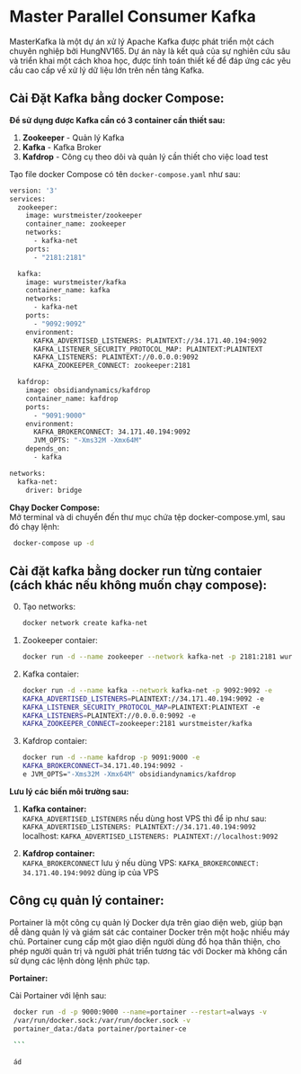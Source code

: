 # Master Parallel Consumer Kafka

MasterKafka là một dự án xử lý Apache Kafka được phát triển một cách chuyên nghiệp bởi HungNV165.
Dự án này là kết quả của sự nghiên cứu sâu và triển khai một cách khoa học, được tính toán thiết kế để đáp ứng các yêu cầu cao cấp về xử lý dữ liệu lớn trên nền tảng Kafka.


## Cài Đặt Kafka bằng docker Compose:  

**Để sử dụng được Kafka cần có 3 container cần thiết sau:**   

1. **Zookeeper** - Quản lý Kafka
2. **Kafka** - Kafka Broker
3. **Kafdrop** - Công cụ theo dõi và quản lý cần thiết cho việc load test  

Tạo file docker Compose có tên `docker-compose.yaml` như sau:  


```bash
version: '3'
services:
  zookeeper:
    image: wurstmeister/zookeeper
    container_name: zookeeper
    networks:
      - kafka-net
    ports:
      - "2181:2181"

  kafka:
    image: wurstmeister/kafka
    container_name: kafka
    networks:
      - kafka-net
    ports:
      - "9092:9092"
    environment:
      KAFKA_ADVERTISED_LISTENERS: PLAINTEXT://34.171.40.194:9092
      KAFKA_LISTENER_SECURITY_PROTOCOL_MAP: PLAINTEXT:PLAINTEXT
      KAFKA_LISTENERS: PLAINTEXT://0.0.0.0:9092
      KAFKA_ZOOKEEPER_CONNECT: zookeeper:2181

  kafdrop:
    image: obsidiandynamics/kafdrop
    container_name: kafdrop
    ports:
      - "9091:9000"
    environment:
      KAFKA_BROKERCONNECT: 34.171.40.194:9092
      JVM_OPTS: "-Xms32M -Xmx64M"
    depends_on:
      - kafka

networks:
  kafka-net:
    driver: bridge

```

 **Chạy Docker Compose:**  
 Mở terminal và di chuyển đến thư mục chứa tệp docker-compose.yml, sau đó chạy lệnh:  
 
 ```bash
  docker-compose up -d
 ```
 
## Cài đặt kafka bằng docker run từng contaier (cách khác nếu không muốn chạy compose):

0. Tạo networks:  
    ```bash
    docker network create kafka-net
	```	

1. Zookeeper contaier:
    ```bash
	docker run -d --name zookeeper --network kafka-net -p 2181:2181 wurstmeister/zookeeper
	```	
	
1. Kafka contaier:
    ```bash
    docker run -d --name kafka --network kafka-net -p 9092:9092 -e
	KAFKA_ADVERTISED_LISTENERS=PLAINTEXT://34.171.40.194:9092 -e
	KAFKA_LISTENER_SECURITY_PROTOCOL_MAP=PLAINTEXT:PLAINTEXT -e
	KAFKA_LISTENERS=PLAINTEXT://0.0.0.0:9092 -e
	KAFKA_ZOOKEEPER_CONNECT=zookeeper:2181 wurstmeister/kafka
    ```
	
1. Kafdrop contaier:
    ```bash
    docker run -d --name kafdrop -p 9091:9000 -e
	KAFKA_BROKERCONNECT=34.171.40.194:9092 -
	e JVM_OPTS="-Xms32M -Xmx64M" obsidiandynamics/kafdrop
    ```
	
	
**Lưu lý các biến môi trường sau:**   

1. **Kafka container:**  
 `KAFKA_ADVERTISED_LISTENERS` nếu dùng host VPS thì để ip như sau:
 `KAFKA_ADVERTISED_LISTENERS: PLAINTEXT://34.171.40.194:9092`  
 localhost: `KAFKA_ADVERTISED_LISTENERS: PLAINTEXT://localhost:9092`
 
2. **Kafdrop container:**  
 `KAFKA_BROKERCONNECT` lưu ý nếu dùng VPS:
 `KAFKA_BROKERCONNECT: 34.171.40.194:9092` dùng ip của VPS

## Công cụ quản lý container:  

Portainer là một công cụ quản lý Docker dựa trên giao diện web, giúp bạn dễ dàng quản lý và giám sát các container Docker trên một hoặc nhiều máy chủ. 
Portainer cung cấp một giao diện người dùng đồ họa thân thiện, 
cho phép người quản trị và người phát triển tương tác với Docker mà không cần sử dụng các lệnh dòng lệnh phức tạp.

**Portainer:**  

Cài Portainer với lệnh sau:
   ```bash
    docker run -d -p 9000:9000 --name=portainer --restart=always -v  
	/var/run/docker.sock:/var/run/docker.sock -v  
	portainer_data:/data portainer/portainer-ce  
	
    ```
	
	ád
	